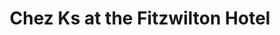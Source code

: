 ---
title: "Chez Ks at the Fitzwilton Hotel"
address: "At the Fitzwilton Hotel, Bridge Street,, Waterford City"
tel: "+353 (0)51 84 69 00"
county: "Waterford"
category: "Seafood Restaurants"
type: "Content"
lat: "52.258914947509766"
lng: "-7.104846000671387"
---